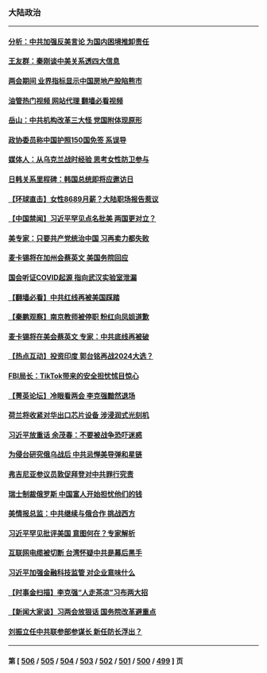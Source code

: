 ### 大陆政治
---
#### [分析：中共加强反美言论 为国内困境推卸责任](../../pages/ncid277/n13946782.md?03100445) 
#### [王友群：秦刚谈中美关系透四大信息](../../pages/ncid277/n13945976.md?03100445) 
#### [两会期间 业界指标显示中国房地产股陷熊市](../../pages/ncid277/n13946741.md?03100445) 
#### [油管热门视频 网站代理 翻墙必看视频](http://138.2.39.72:81/youtube.html?epic-marker?03100445)
#### [岳山：中共机构改革三大怪 党国附体现原形](../../pages/ncid277/n13946235.md?03100445) 
#### [政协委员称中国护照150国免签 系误导](../../pages/ncid277/n13946452.md?03100445) 
#### [媒体人：从乌克兰战时经验 思考女性防卫参与](../../pages/ncid277/n13946182.md?03100445) 
#### [日韩关系里程碑：韩国总统即将应邀访日](../../pages/ncid277/n13946468.md?03100445) 
#### [【环球直击】女性8689月薪？大陆职场报告惹议](../../pages/ncid277/n13945926.md?03100445) 
#### [【中国禁闻】习近平罕见点名批美 两国更对立？](../../pages/ncid277/n13945956.md?03100445) 
#### [美专家：只要共产党统治中国 习再卖力都失败](../../pages/ncid277/n13946285.md?03100445) 
#### [麦卡锡将在加州会蔡英文 美国务院回应](../../pages/ncid277/n13946172.md?03100445) 
#### [国会听证COVID起源 指向武汉实验室泄漏](../../pages/ncid277/n13946184.md?03100445) 
#### [【翻墙必看】中共红线再被美国踩踏](../../pages/ncid277/n13946078.md?03100445) 
#### [【秦鹏观察】南京教师被停职 粉红向凤姐道歉](../../pages/ncid277/n13946014.md?03100445) 
#### [麦卡锡将在美会蔡英文 专家：中共底线再被破](../../pages/ncid277/n13945873.md?03100445) 
#### [【热点互动】投资印度 郭台铭再战2024大选？](../../pages/ncid277/n13946008.md?03100445) 
#### [FBI局长：TikTok带来的安全担忧怵目惊心](../../pages/ncid277/n13945936.md?03100445) 
#### [【菁英论坛】冷眼看两会 李克强黯然退场](../../pages/ncid277/n13945959.md?03100445) 
#### [荷兰将收紧对华出口芯片设备 涉浸润式光刻机](../../pages/ncid277/n13945979.md?03100445) 
#### [习近平放重话 余茂春：不要被战争恐吓迷惑](../../pages/ncid277/n13945917.md?03100445) 
#### [为侵台研究俄乌战后 中共忌惮美导弹和星链](../../pages/ncid277/n13945937.md?03100445) 
#### [弗吉尼亚参议员敦促拜登对中共罪行究责](../../pages/ncid277/n13945789.md?03100445) 
#### [瑞士制裁俄罗斯 中国富人开始担忧他们的钱](../../pages/ncid277/n13945913.md?03100445) 
#### [美情报总监：中共继续与俄合作 挑战西方](../../pages/ncid277/n13945882.md?03100445) 
#### [习近平罕见批评美国 意图何在？专家解析](../../pages/ncid277/n13945702.md?03100445) 
#### [互联网电缆被切断 台湾怀疑中共是幕后黑手](../../pages/ncid277/n13945836.md?03100445) 
#### [习近平加强金融科技监管 对企业意味什么](../../pages/ncid277/n13945824.md?03100445) 
#### [【时事金扫描】李克强“人走茶凉”习布两大招](../../pages/ncid277/n13945858.md?03100445) 
#### [【新闻大家谈】习两会放狠话 国务院改革避重点](../../pages/ncid277/n13945803.md?03100445) 
#### [刘振立任中共联参部参谋长 新任防长浮出？](../../pages/ncid277/n13944612.md?03100445) 

---
#### 第 [ [506](./506.md?03100445) / [505](./505.md?03100445) / [504](./504.md?03100445) / [503](./503.md?03100445) / [502](./502.md?03100445) / [501](./501.md?03100445) / [500](./500.md?03100445) / [499](./499.md?03100445) ] 页

